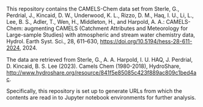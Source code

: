 This repository contains the CAMELS-Chem data set from Sterle, G., Perdrial, J., Kincaid, D. W., Underwood, K. L., Rizzo, D. M., Haq, I. U., Li, L., Lee, B. S., Adler, T., Wen, H., Middleton, H., and Harpold, A. A.: CAMELS-Chem: augmenting CAMELS (Catchment Attributes and Meteorology for Large-sample Studies) with atmospheric and stream water chemistry data, Hydrol. Earth Syst. Sci., 28, 611–630, https://doi.org/10.5194/hess-28-611-2024, 2024.

The data are retrieved from Sterle, G., A. A. Harpold, I. U. HAQ, J. Perdrial, D. Kincaid, B. S. Lee (2023). Camels Chem (1980-2018), HydroShare, http://www.hydroshare.org/resource/841f5e85085c423f889ac809c1bed4ac. 

Specifically, this repository is set up to generate URLs from which the contents are read in to Jupyter notebook environments for further analysis.
